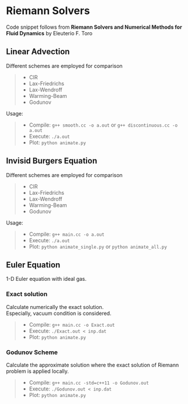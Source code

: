 # Riemann Solvers
Code snippet follows from __Riemann Solvers and Numerical Methods for Fluid Dynamics__ by Eleuterio F. Toro

## Linear Advection
Different schemes are employed for comparison
> * CIR  
> * Lax-Friedrichs  
> * Lax-Wendroff  
> * Warming-Beam  
> * Godunov  

Usage:  
> * Compile: `g++ smooth.cc -o a.out` or `g++ discontinuous.cc -o a.out` 
> * Execute: `./a.out`  
> * Plot: `python animate.py`

## Invisid Burgers Equation
Different schemes are employed for comparison
> * CIR  
> * Lax-Friedrichs  
> * Lax-Wendroff  
> * Warming-Beam  
> * Godunov  

Usage:  
> * Compile: `g++ main.cc -o a.out`
> * Execute: `./a.out`  
> * Plot: `python animate_single.py` or `python animate_all.py`

## Euler Equation
1-D Euler equation with ideal gas.
### Exact solution
Calculate numerically the exact solution.  
Especially, vacuum condition is considered.
> * Compile: `g++ main.cc -o Exact.out`  
> * Execute: `./Exact.out < inp.dat`  
> * Plot: `python animate.py`
### Godunov Scheme
Calculate the approximate solution where the exact solution of Riemann problem is applied locally.  
> * Compile: `g++ main.cc -std=c++11 -o Godunov.out`  
> * Execute: `./Godunov.out < inp.dat`  
> * Plot: `python animate.py`

